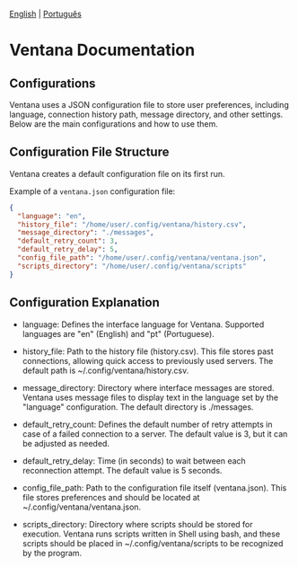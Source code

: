 [English](../en/index.md) | [Português](../pt/index.md)

# Ventana Documentation

## Configurations

Ventana uses a JSON configuration file to store user preferences, including language, connection history path, message directory, and other settings. Below are the main configurations and how to use them.

## Configuration File Structure
Ventana creates a default configuration file on its first run.

Example of a `ventana.json` configuration file:

```json
{
  "language": "en",
  "history_file": "/home/user/.config/ventana/history.csv",
  "message_directory": "./messages",
  "default_retry_count": 3,
  "default_retry_delay": 5,
  "config_file_path": "/home/user/.config/ventana/ventana.json",
  "scripts_directory": "/home/user/.config/ventana/scripts"
}
```

## Configuration Explanation

- language: Defines the interface language for Ventana. Supported languages are "en" (English) and "pt" (Portuguese).

- history_file: Path to the history file (history.csv). This file stores past connections, allowing quick access to previously used servers. The default path is ~/.config/ventana/history.csv.

- message_directory: Directory where interface messages are stored. Ventana uses message files to display text in the language set by the "language" configuration. The default directory is ./messages.

- default_retry_count: Defines the default number of retry attempts in case of a failed connection to a server. The default value is 3, but it can be adjusted as needed.


- default_retry_delay: Time (in seconds) to wait between each reconnection attempt. The default value is 5 seconds.


- config_file_path: Path to the configuration file itself (ventana.json). This file stores preferences and should be located at ~/.config/ventana/ventana.json.

- scripts_directory: Directory where scripts should be stored for execution. Ventana runs scripts written in Shell using bash, and these scripts should be placed in ~/.config/ventana/scripts to be recognized by the program.